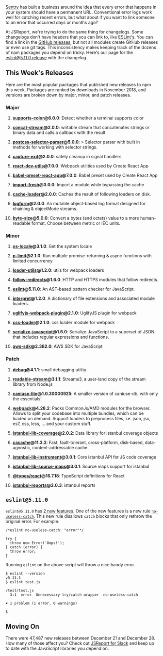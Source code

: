 [Sentry](https://sentry.io) has built a business around the idea that every error that happens in your system should have a permanent URL. Conventional error logs work well for catching recent errors, but what about if you want to link someone to an error that occurred days or months ago?

At JSReport, we're trying to do the same thing for changelogs. Some changelogs don't have headers that you can link to, like [ESLint's](https://github.com/eslint/eslint/blob/master/CHANGELOG.md). You can find a link in the [GitHub releases](https://github.com/eslint/eslint/releases/tag/v5.10.0), but not all modules create GitHub releases or even use git tags. This inconsistency makes keeping track of the dozens of npm packages you depend on tricky. Here's our page for the [eslint@5.11.0 release](https://js.report/package/eslint/5.11.0) with the changelog.

This Week's Releases
--------------------

Here are the most popular packages that published new releases to npm this week. Packages are ranked by downloads in November 2018, and versions are broken down by major, minor, and patch releases.

### Major

1) **[supports-color](https://npmjs.com/package/supports-color)@6.0.0**: Detect whether a terminal supports color

2) **[concat-stream](https://npmjs.com/package/concat-stream)@2.0.0**: writable stream that concatenates strings or binary data and calls a callback with the result

3) **[postcss-selector-parser](https://npmjs.com/package/postcss-selector-parser)@5.0.0**: > Selector parser with built in methods for working with selector strings.

4) **[capture-exit](https://npmjs.com/package/capture-exit)@2.0.0**: safely cleanup in signal handlers

5) **[react-dev-utils](https://npmjs.com/package/react-dev-utils)@7.0.0**: Webpack utilities used by Create React App

6) **[babel-preset-react-app](https://npmjs.com/package/babel-preset-react-app)@7.0.0**: Babel preset used by Create React App

7) **[import-fresh](https://npmjs.com/package/import-fresh)@3.0.0**: Import a module while bypassing the cache

8) **[cache-loader](https://npmjs.com/package/cache-loader)@2.0.0**: Caches the result of following loaders on disk.

9) **[logform](https://npmjs.com/package/logform)@2.0.0**: An mutable object-based log format designed for chaining & objectMode streams.

10) **[byte-size](https://npmjs.com/package/byte-size)@5.0.0**: Convert a bytes (and octets) value to a more human-readable format. Choose between metric or IEC units.

### Minor

1) **[os-locale](https://npmjs.com/package/os-locale)@3.1.0**: Get the system locale

2) **[p-limit](https://npmjs.com/package/p-limit)@2.1.0**: Run multiple promise-returning & async functions with limited concurrency

3) **[loader-utils](https://npmjs.com/package/loader-utils)@1.2.0**: utils for webpack loaders

4) **[follow-redirects](https://npmjs.com/package/follow-redirects)@1.6.0**: HTTP and HTTPS modules that follow redirects.

5) **[eslint](https://npmjs.com/package/eslint)@5.11.0**: An AST-based pattern checker for JavaScript.

6) **[interpret](https://npmjs.com/package/interpret)@1.2.0**: A dictionary of file extensions and associated module loaders.

7) **[uglifyjs-webpack-plugin](https://npmjs.com/package/uglifyjs-webpack-plugin)@2.1.0**: UglifyJS plugin for webpack

8) **[css-loader](https://npmjs.com/package/css-loader)@2.1.0**: css loader module for webpack

9) **[serialize-javascript](https://npmjs.com/package/serialize-javascript)@1.6.0**: Serialize JavaScript to a superset of JSON that includes regular expressions and functions.

10) **[aws-sdk](https://npmjs.com/package/aws-sdk)@2.382.0**: AWS SDK for JavaScript

### Patch

1) **[debug](https://npmjs.com/package/debug)@4.1.1**: small debugging utility

2) **[readable-stream](https://npmjs.com/package/readable-stream)@3.1.1**: Streams3, a user-land copy of the stream library from Node.js

3) **[caniuse-lite](https://npmjs.com/package/caniuse-lite)@1.0.30000925**: A smaller version of caniuse-db, with only the essentials!

4) **[webpack](https://npmjs.com/package/webpack)@4.28.2**: Packs CommonJs/AMD modules for the browser. Allows to split your codebase into multiple bundles, which can be loaded on demand. Support loaders to preprocess files, i.e. json, jsx, es7, css, less, ... and your custom stuff.

5) **[istanbul-lib-coverage](https://npmjs.com/package/istanbul-lib-coverage)@2.0.2**: Data library for istanbul coverage objects

6) **[cacache](https://npmjs.com/package/cacache)@11.3.2**: Fast, fault-tolerant, cross-platform, disk-based, data-agnostic, content-addressable cache.

7) **[istanbul-lib-instrument](https://npmjs.com/package/istanbul-lib-instrument)@3.0.1**: Core istanbul API for JS code coverage

8) **[istanbul-lib-source-maps](https://npmjs.com/package/istanbul-lib-source-maps)@3.0.1**: Source maps support for istanbul

9) **[@types/react](https://npmjs.com/package/@types/react)@16.7.18**: TypeScript definitions for React

10) **[istanbul-reports](https://npmjs.com/package/istanbul-reports)@2.0.3**: istanbul reports

`eslint@5.11.0`
---------------

`eslint@5.11.0` has [2 new features](https://js.report/package/eslint/5.11.0). One of the new features is a new rule [`no-useless-catch`](https://github.com/eslint/eslint/blob/master/docs/rules/no-useless-catch.md). This new rule disallows `catch` blocks that only rethrow the original error. For example:

```
/*eslint no-useless-catch: "error"*/

try {
  throw new Error('Oops!');
} catch (error) {
  throw error;
}
```

Running `eslint` on the above script will throw a nice handy error.

```
$ eslint --version
v5.11.1
$ eslint test.js

/test/test.js
  3:1  error  Unnecessary try/catch wrapper  no-useless-catch

✖ 1 problem (1 error, 0 warnings)

$
```

Moving On
---------

There were 47,487 new releases between December 21 and December 28. How many of those affect you? Check out [JSReport for Slack](https://js.report/slack) and keep up to date with the JavaScript libraries you depend on.
